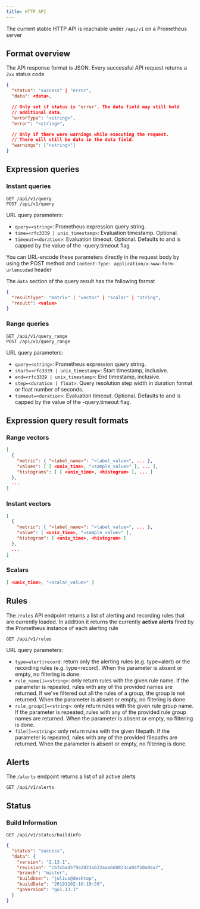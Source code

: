 ```yaml
---
title: HTTP API
---
```


The current stable HTTP API is reachable under `/api/v1` on a Prometheus server

## Format overview

The API response format is JSON. Every successful API request returns a `2xx` status code

```json
{
  "status": "success" | "error",
  "data": <data>,

  // Only set if status is "error". The data field may still hold
  // additional data.
  "errorType": "<string>",
  "error": "<string>",

  // Only if there were warnings while executing the request.
  // There will still be data in the data field.
  "warnings": ["<string>"]
}
```

## Expression queries

### Instant queries

```
GET /api/v1/query
POST /api/v1/query
```

URL query parameters:

- `query=<string>`: Prometheus expression query string.
- `time=<rfc3339 | unix_timestamp>`: Evaluation timestamp. Optional.
- `timeout=<duration>`: Evaluation timeout. Optional. Defaults to and is capped by the value of the -query.timeout flag

You can URL-encode these parameters directly in the request body by using the POST method and `Content-Type: application/x-www-form-urlencoded` header

The `data` section of the query result has the following format

```json
{
  "resultType": "matrix" | "vector" | "scalar" | "string",
  "result": <value>
}
```

### Range queries

```
GET /api/v1/query_range
POST /api/v1/query_range
```

URL query parameters:

- `query=<string>`: Prometheus expression query string.
- `start=<rfc3339 | unix_timestamp>`: Start timestamp, inclusive.
- `end=<rfc3339 | unix_timestamp>`: End timestamp, inclusive.
- `step=<duration | float>`: Query resolution step width in duration format or float number of seconds.
- `timeout=<duration>`: Evaluation timeout. Optional. Defaults to and is capped by the value of the -query.timeout flag.

## Expression query result formats

### Range vectors

```json
[
  {
    "metric": { "<label_name>": "<label_value>", ... },
    "values": [ [ <unix_time>, "<sample_value>" ], ... ],
    "histograms": [ [ <unix_time>, <histogram> ], ... ]
  },
  ...
]
```

### Instant vectors

```json
[
  {
    "metric": { "<label_name>": "<label_value>", ... },
    "value": [ <unix_time>, "<sample_value>" ],
    "histogram": [ <unix_time>, <histogram> ]
  },
  ...
]
```

### Scalars

```json
[ <unix_time>, "<scalar_value>" ]
```

## Rules

The `/rules` API endpoint returns a list of alerting and recording rules that are currently loaded. In addition it returns the currently **active alerts** fired by the Prometheus instance of each alerting rule

```
GET /api/v1/rules
```

URL query parameters:

- `type=alert|record`: return only the alerting rules (e.g. type=alert) or the recording rules (e.g. type=record). When the parameter is absent or empty, no filtering is done.
- `rule_name[]=<string>`: only return rules with the given rule name. If the parameter is repeated, rules with any of the provided names are returned. If we've filtered out all the rules of a group, the group is not returned. When the parameter is absent or empty, no filtering is done.
- `rule_group[]=<string>`: only return rules with the given rule group name. If the parameter is repeated, rules with any of the provided rule group names are returned. When the parameter is absent or empty, no filtering is done.
- `file[]=<string>`: only return rules with the given filepath. If the parameter is repeated, rules with any of the provided filepaths are returned. When the parameter is absent or empty, no filtering is done.

## Alerts

The `/alerts` endpoint returns a list of all active alerts

```
GET /api/v1/alerts
```

## Status

### Build Information

`GET /api/v1/status/buildinfo`

```json
{
  "status": "success",
  "data": {
    "version": "2.13.1",
    "revision": "cb7cbad5f9a2823a622aaa668833ca04f50a0ea7",
    "branch": "master",
    "buildUser": "julius@desktop",
    "buildDate": "20191102-16:19:59",
    "goVersion": "go1.13.1"
  }
}
```
